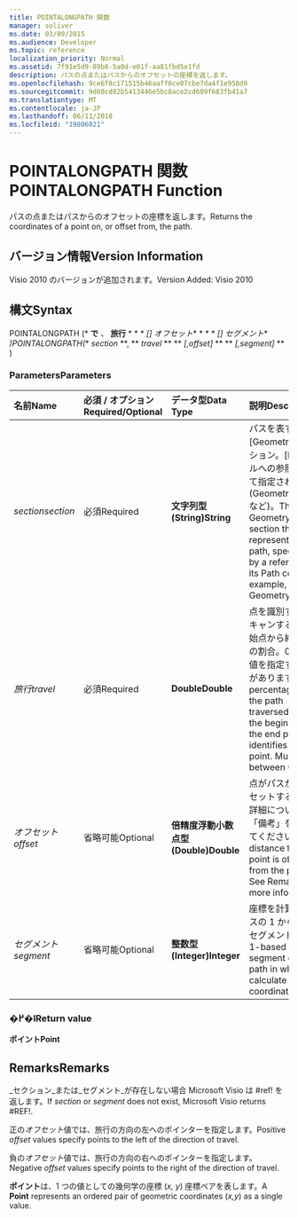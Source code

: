 ```yaml
---
title: POINTALONGPATH 関数
manager: soliver
ms.date: 03/09/2015
ms.audience: Developer
ms.topic: reference
localization_priority: Normal
ms.assetid: 7f91e5d9-89b8-5a0d-e01f-aa81fbd5e1fd
description: パスの点またはパスからのオフセットの座標を返します。
ms.openlocfilehash: 9ce6f8c171515b46aaff0ce07cbe7da4f1e958d9
ms.sourcegitcommit: 9d60cd82b5413446e5bc8ace2cd689f683fb41a7
ms.translationtype: MT
ms.contentlocale: ja-JP
ms.lasthandoff: 06/11/2018
ms.locfileid: "19806021"
---
```

# <a name="pointalongpath-function"></a><span data-ttu-id="3c8d1-103">POINTALONGPATH 関数</span><span class="sxs-lookup"><span data-stu-id="3c8d1-103">POINTALONGPATH Function</span></span>

<span data-ttu-id="3c8d1-104">パスの点またはパスからのオフセットの座標を返します。</span><span class="sxs-lookup"><span data-stu-id="3c8d1-104">Returns the coordinates of a point on, or offset from, the path.</span></span>
  
## <a name="version-information"></a><span data-ttu-id="3c8d1-105">バージョン情報</span><span class="sxs-lookup"><span data-stu-id="3c8d1-105">Version Information</span></span>

<span data-ttu-id="3c8d1-106">Visio 2010 のバージョンが追加されます。</span><span class="sxs-lookup"><span data-stu-id="3c8d1-106">Version Added: Visio 2010</span></span> 
  
## <a name="syntax"></a><span data-ttu-id="3c8d1-107">構文</span><span class="sxs-lookup"><span data-stu-id="3c8d1-107">Syntax</span></span>

<span data-ttu-id="3c8d1-108">POINTALONGPATH (* **で** *、* **旅行** * * * *[] オフセット** * * * *[] セグメント** *)</span><span class="sxs-lookup"><span data-stu-id="3c8d1-108">POINTALONGPATH(** *section* **, ** *travel* ** ** *[,offset]* ** ** *[,segment]* ** )</span></span> 
  
### <a name="parameters"></a><span data-ttu-id="3c8d1-109">Parameters</span><span class="sxs-lookup"><span data-stu-id="3c8d1-109">Parameters</span></span>

|<span data-ttu-id="3c8d1-110">**名前**</span><span class="sxs-lookup"><span data-stu-id="3c8d1-110">**Name**</span></span>|<span data-ttu-id="3c8d1-111">**必須 / オプション**</span><span class="sxs-lookup"><span data-stu-id="3c8d1-111">**Required/Optional**</span></span>|<span data-ttu-id="3c8d1-112">**データ型**</span><span class="sxs-lookup"><span data-stu-id="3c8d1-112">**Data Type**</span></span>|<span data-ttu-id="3c8d1-113">**説明**</span><span class="sxs-lookup"><span data-stu-id="3c8d1-113">**Description**</span></span>|
|:-----|:-----|:-----|:-----|
| <span data-ttu-id="3c8d1-114">_section_</span><span class="sxs-lookup"><span data-stu-id="3c8d1-114">_section_</span></span> <br/> |<span data-ttu-id="3c8d1-115">必須</span><span class="sxs-lookup"><span data-stu-id="3c8d1-115">Required</span></span>  <br/> |<span data-ttu-id="3c8d1-116">**文字列型 (String)**</span><span class="sxs-lookup"><span data-stu-id="3c8d1-116">**String**</span></span> <br/> |<span data-ttu-id="3c8d1-117">パスを表す [Geometry] セクション。[Path] セルへの参照によって指定されます (Geometry1.Path など)。</span><span class="sxs-lookup"><span data-stu-id="3c8d1-117">The Geometry section that represents the path, specified by a reference to its Path cell (for example, Geometry1.Path).</span></span>  <br/> |
| <span data-ttu-id="3c8d1-118">_旅行_</span><span class="sxs-lookup"><span data-stu-id="3c8d1-118">_travel_</span></span> <br/> |<span data-ttu-id="3c8d1-119">必須</span><span class="sxs-lookup"><span data-stu-id="3c8d1-119">Required</span></span>  <br/> |<span data-ttu-id="3c8d1-120">**Double**</span><span class="sxs-lookup"><span data-stu-id="3c8d1-120">**Double**</span></span> <br/> |<span data-ttu-id="3c8d1-p101">点を識別する、スキャンするパスの始点から終点までの割合。0 ～ 1 の値を指定する必要があります。</span><span class="sxs-lookup"><span data-stu-id="3c8d1-p101">The percentage of the path traversed, from the begin point to the end point that identifies the point. Must be between 0 and 1.</span></span>  <br/> |
| <span data-ttu-id="3c8d1-123">_オフセット_</span><span class="sxs-lookup"><span data-stu-id="3c8d1-123">_offset_</span></span> <br/> |<span data-ttu-id="3c8d1-124">省略可能</span><span class="sxs-lookup"><span data-stu-id="3c8d1-124">Optional</span></span>  <br/> |<span data-ttu-id="3c8d1-125">**倍精度浮動小数点型 (Double)**</span><span class="sxs-lookup"><span data-stu-id="3c8d1-125">**Double**</span></span> <br/> |<span data-ttu-id="3c8d1-p102">点がパスからオフセットする距離。詳細については、「備考」を参照してください。</span><span class="sxs-lookup"><span data-stu-id="3c8d1-p102">The distance that the point is offset from the path. See Remarks for more information.</span></span>  <br/> |
| <span data-ttu-id="3c8d1-128">_セグメント_</span><span class="sxs-lookup"><span data-stu-id="3c8d1-128">_segment_</span></span> <br/> |<span data-ttu-id="3c8d1-129">省略可能</span><span class="sxs-lookup"><span data-stu-id="3c8d1-129">Optional</span></span>  <br/> |<span data-ttu-id="3c8d1-130">**整数型 (Integer)**</span><span class="sxs-lookup"><span data-stu-id="3c8d1-130">**Integer**</span></span> <br/> |<span data-ttu-id="3c8d1-131">座標を計算するパスの 1 から始まるセグメント。</span><span class="sxs-lookup"><span data-stu-id="3c8d1-131">The 1-based segment of the path in which to calculate the coordinates.</span></span>  <br/> |
   
### <a name="return-value"></a><span data-ttu-id="3c8d1-132">�߂�l</span><span class="sxs-lookup"><span data-stu-id="3c8d1-132">Return value</span></span>

 <span data-ttu-id="3c8d1-133">**ポイント**</span><span class="sxs-lookup"><span data-stu-id="3c8d1-133">**Point**</span></span>
  
## <a name="remarks"></a><span data-ttu-id="3c8d1-134">Remarks</span><span class="sxs-lookup"><span data-stu-id="3c8d1-134">Remarks</span></span>

<span data-ttu-id="3c8d1-135">_セクション_または_セグメント_が存在しない場合 Microsoft Visio は #ref! を返します。</span><span class="sxs-lookup"><span data-stu-id="3c8d1-135">If  _section_ or  _segment_ does not exist, Microsoft Visio returns #REF!.</span></span> 
  
<span data-ttu-id="3c8d1-136">正の*オフセット*値では、旅行の方向の左へのポインターを指定します。</span><span class="sxs-lookup"><span data-stu-id="3c8d1-136">Positive  *offset*  values specify points to the left of the direction of travel.</span></span> 
  
<span data-ttu-id="3c8d1-137">負の*オフセット*値では、旅行の方向の右へのポインターを指定します。</span><span class="sxs-lookup"><span data-stu-id="3c8d1-137">Negative  *offset*  values specify points to the right of the direction of travel.</span></span> 
  
<span data-ttu-id="3c8d1-138">**ポイント**は、1 つの値としての幾何学の座標 (*x, y*) 座標ペアを表します。</span><span class="sxs-lookup"><span data-stu-id="3c8d1-138">A **Point** represents an ordered pair of geometric coordinates (*x,y*) as a single value.</span></span> 
  

